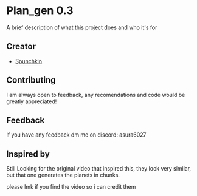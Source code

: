 
# Plan_gen 0.3



A brief description of what this project does and who it's for


## Creator

- [Spunchkin](https://github.com/Spunchkin)


## Contributing

I am always open to feedback, any recomendations and code would be greatly appreciated!


## Feedback

If you have any feedback dm me on discord: asura6027


## Inspired by

Still Looking for the original video that inspired this, they look very similar, but that one generates the planets in chunks.

please lmk if you find the video so i can credit them

